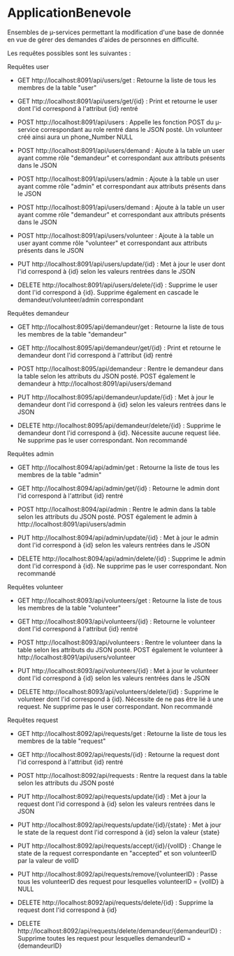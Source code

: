 # ApplicationBenevole

Ensembles de µ-services permettant la modification d'une base de donnée en vue de gérer des demandes d'aides de personnes en difficulté.

Les requêtes possibles sont les suivantes :

Requêtes user
  
 - GET http://localhost:8091/api/users/get : Retourne la liste de tous les membres de la table "user"
 - GET http://localhost:8091/api/users/get/{id} : Print et retourne le user dont l'id correspond à l'attribut {id} rentré
  
 - POST http://localhost:8091/api/users : Appelle les fonction POST du µ-service correspondant au role rentré dans le JSON posté. Un volunteer créé ainsi aura un phone_Number NULL
 - POST http://localhost:8091/api/users/demand : Ajoute à la table un user ayant comme rôle "demandeur" et correspondant aux attributs présents dans le JSON
 - POST http://localhost:8091/api/users/admin : Ajoute à la table un user ayant comme rôle "admin" et correspondant aux attributs présents dans le JSON
 - POST http://localhost:8091/api/users/demand : Ajoute à la table un user ayant comme rôle "demandeur" et correspondant aux attributs présents dans le JSON
 - POST http://localhost:8091/api/users/volunteer : Ajoute à la table un user ayant comme rôle "volunteer" et correspondant aux attributs présents dans le JSON

 - PUT http://localhost:8091/api/users/update/{id} : Met à jour le user dont l'id correspond à {id} selon les valeurs rentrées dans le JSON
 - DELETE http://localhost:8091/api/users/delete/{id} : Supprime le user dont l'id correspond à {id}. Supprime également en cascade le demandeur/volunteer/admin correspondant


Requêtes demandeur
 - GET http://localhost:8095/api/demandeur/get : Retourne la liste de tous les membres de la table "demandeur"
 - GET http://localhost:8095/api/demandeur/get/{id} : Print et retourne le demandeur dont l'id correspond à l'attribut {id} rentré

 - POST http://localhost:8095/api/demandeur : Rentre le demandeur dans la table selon les attributs du JSON posté. POST également le demandeur à http://localhost:8091/api/users/demand

 - PUT http://localhost:8095/api/demandeur/update/{id} : Met à jour le demandeur dont l'id correspond à {id} selon les valeurs rentrées dans le JSON
 - DELETE http://localhost:8095/api/demandeur/delete/{id} : Supprime le demandeur dont l'id correspond à {id}. Nécessite aucune request liée. Ne supprime pas le user correspondant. Non recommandé


Requêtes admin
 - GET http://localhost:8094/api/admin/get : Retourne la liste de tous les membres de la table "admin"
 - GET http://localhost:8094/api/admin/get/{id} : Retourne le admin dont l'id correspond à l'attribut {id} rentré

 - POST http://localhost:8094/api/admin : Rentre le admin dans la table selon les attributs du JSON posté. POST également le admin à http://localhost:8091/api/users/admin

 - PUT http://localhost:8094/api/admin/update/{id} : Met à jour le admin dont l'id correspond à {id} selon les valeurs rentrées dans le JSON
 - DELETE http://localhost:8094/api/admin/delete/{id} : Supprime le admin dont l'id correspond à {id}. Ne supprime pas le user correspondant. Non recommandé


Requêtes volunteer
 - GET http://localhost:8093/api/volunteers/get : Retourne la liste de tous les membres de la table "volunteer"
 - GET http://localhost:8093/api/volunteers/{id} : Retourne le volunteer dont l'id correspond à l'attribut {id} rentré

 - POST http://localhost:8093/api/volunteers : Rentre le volunteer dans la table selon les attributs du JSON posté. POST également le volunteer à http://localhost:8091/api/users/volunteer

 - PUT http://localhost:8093/api/volunteers/{id} : Met à jour le volunteer dont l'id correspond à {id} selon les valeurs rentrées dans le JSON
 - DELETE http://localhost:8093/api/volunteers/delete/{id} : Supprime le volunteer dont l'id correspond à {id}. Nécessite de ne pas être lié à une request. Ne supprime pas le user correspondant. Non recommandé



Requêtes request
 - GET http://localhost:8092/api/requests/get : Retourne la liste de tous les membres de la table "request"
 - GET http://localhost:8092/api/requests/{id} : Retourne la request dont l'id correspond à l'attribut {id} rentré

 - POST http://localhost:8092/api/requests : Rentre la request dans la table selon les attributs du JSON posté

 - PUT http://localhost:8092/api/requests/update/{id} : Met à jour la request dont l'id correspond à {id} selon les valeurs rentrées dans le JSON
 - PUT http://localhost:8092/api/requests/update/{id}/{state} : Met à jour le state de la request dont l'id correspond à {id} selon la valeur {state}
 - PUT http://localhost:8092/api/requests/accept/{id}/{volID} : Change le state de la request correspondante en "accepted" et son volunteerID par la valeur de volID
 - PUT http://localhost:8092/api/requests/remove/{volunteerID} : Passe tous les volunteerID des request pour lesquelles volunteerID = {volID} à NULL
 - DELETE http://localhost:8092/api/requests/delete/{id} : Supprime la request dont l'id correspond à {id}
 - DELETE http://localhost:8092/api/requests/delete/demandeur/{demandeurID} : Supprime toutes les request pour lesquelles demandeurID = {demandeurID}
